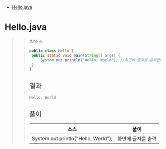 - [Hello.java](#hellojava)

# Hello.java
>> ##소스
>> ```java
>> public class Hello {
>>	public static void main(String[] args) {
>>		System.out.println("Hello, World"); //화면에 글자를 출력한다.
>>	}
>> }
>> ```
>
>> ## 결과
>> ```
>> Hello, World
>> ```
>
>> ## 풀이
>> | 소스 | 풀이 |
>> | ---- | ----|
>> | System.out.println("Hello, World"); | 화면에 글자를 출력|
>